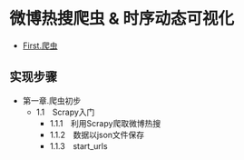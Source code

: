 # 微博热搜爬虫 & 时序动态可视化

- [First.爬虫](/weibohotsearch_crawler/)

## 实现步骤

- 第一章.爬虫初步
	- 1.1　Scrapy入门
		- 1.1.1　利用Scrapy爬取微博热搜
		- 1.1.2　数据以json文件保存
		- 1.1.3　start_urls